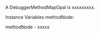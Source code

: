 A DebuggerMethodMapOpal is xxxxxxxxx.Instance Variables	methodNode:		<Object>methodNode	- xxxxx